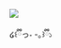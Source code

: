 <p align=“center”>  

![](https://files.catbox.moe/e8g51h.gif)

<p align=“center”>  

໒꒰ྀིっ˕ -｡꒱ྀི১ 

<p align=“center”>  
